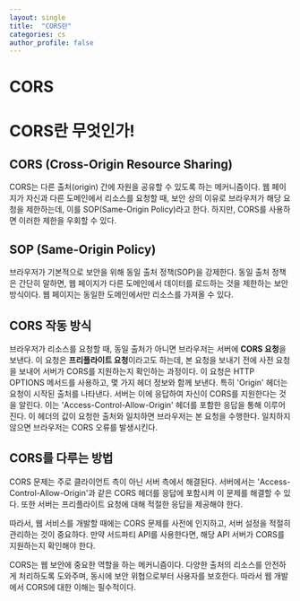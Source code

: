 ```yaml
---
layout: single
title:  "CORS란"
categories: cs
author_profile: false
---
```


# CORS

# CORS란 무엇인가!

## CORS (Cross-Origin Resource Sharing)

CORS는 다른 출처(origin) 간에 자원을 공유할 수 있도록 하는 메커니즘이다. 
웹 페이지가 자신과 다른 도메인에서 리소스를 요청할 때, 보안 상의 이유로 브라우저가 해당 요청을 제한하는데, 이를 SOP(Same-Origin Policy)라고 한다. 하지만, CORS를 사용하면 이러한 제한을 우회할 수 있다.

## SOP (Same-Origin Policy)

브라우저가 기본적으로 보안을 위해 동일 출처 정책(SOP)을 강제한다. 
동일 출처 정책은 간단히 말하면, 웹 페이지가 다른 도메인에서 데이터를 로드하는 것을 제한하는 보안 방식이다. 
웹 페이지는 동일한 도메인에서만 리소스를 가져올 수 있다.

## CORS 작동 방식

브라우저가 리소스를 요청할 때, 동일 출처가 아니면 브라우저는 서버에 **CORS 요청**을 보낸다. 
이 요청은 **프리플라이트 요청**이라고도 하는데, 본 요청을 보내기 전에 사전 요청을 보내어 서버가 CORS를 지원하는지 확인하는 과정이다.
이 요청은 HTTP OPTIONS 메서드를 사용하고, 몇 가지 헤더 정보와 함께 보낸다.
특히 'Origin' 헤더는 요청이 시작된 출처를 나타낸다.
서버는 이에 응답하여 자신이 CORS를 지원한다는 것을 알린다. 
이는 'Access-Control-Allow-Origin' 헤더를 포함한 응답을 통해 이루어진다. 
이 헤더의 값이 요청한 출처와 일치하면 브라우저는 본 요청을 수행한다. 
일치하지 않으면 브라우저는 CORS 오류를 발생시킨다.

## CORS를 다루는 방법

CORS 문제는 주로 클라이언트 측이 아닌 서버 측에서 해결된다. 
서버에서는 'Access-Control-Allow-Origin'과 같은 CORS 헤더를 응답에 포함시켜 이 문제를 해결할 수 있다.
또한 서버는 프리플라이트 요청에 대해 적절한 응답을 제공해야 한다.

따라서, 웹 서비스를 개발할 때에는 CORS 문제를 사전에 인지하고, 서버 설정을 적절히 관리하는 것이 중요하다. 
만약 서드파티 API를 사용한다면, 해당 API 서버가 CORS를 지원하는지 확인해야 한다.

CORS는 웹 보안에 중요한 역할을 하는 메커니즘이다. 
다양한 출처의 리소스를 안전하게 처리하도록 도와주며, 동시에 보안 위협으로부터 사용자를 보호한다.
따라서 웹 개발에서 CORS에 대한 이해는 필수적이다.